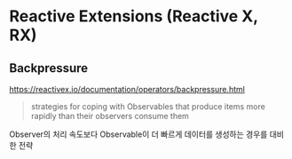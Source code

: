 # Reactive Extensions (Reactive X, RX)

## Backpressure

https://reactivex.io/documentation/operators/backpressure.html

> strategies for coping with Observables that produce items more rapidly than their observers consume them

Observer의 처리 속도보다 Observable이 더 빠르게 데이터를 생성하는 경우를 대비한 전략
